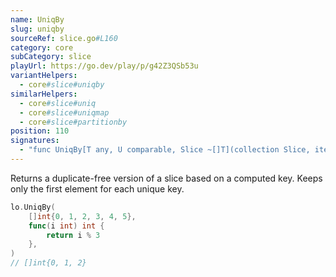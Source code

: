 ```yaml
---
name: UniqBy
slug: uniqby
sourceRef: slice.go#L160
category: core
subCategory: slice
playUrl: https://go.dev/play/p/g42Z3QSb53u
variantHelpers:
  - core#slice#uniqby
similarHelpers:
  - core#slice#uniq
  - core#slice#uniqmap
  - core#slice#partitionby
position: 110
signatures:
  - "func UniqBy[T any, U comparable, Slice ~[]T](collection Slice, iteratee func(item T) U) Slice"
---
```


Returns a duplicate-free version of a slice based on a computed key. Keeps only the first element for each unique key.

```go
lo.UniqBy(
    []int{0, 1, 2, 3, 4, 5},
    func(i int) int {
        return i % 3
    },
)
// []int{0, 1, 2}
```


